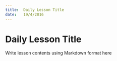 ```yaml
---
title:  Daily Lesson Title
date:   19/4/2016
---
```


# Daily Lesson Title

Write lesson contents using Markdown format here
